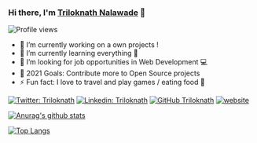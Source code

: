 ### Hi there, I'm [Triloknath Nalawade](#) 👋
![Profile views](https://gpvc.arturio.dev/trilokmhl)


- 🔭 I’m currently working on a own projects !
- 🌱 I’m currently learning everything 🤣
- 👯 I’m looking for job opportunities in Web Development 💻
- 🥅 2021 Goals: Contribute more to Open Source projects
- ⚡ Fun fact: I love to travel and play games / eating food 🍟


[![Twitter: Triloknath](https://img.shields.io/twitter/follow/AyushGu60343848?style=social)](https://twitter.com/its_trilok_007)
[![Linkedin: Triloknath](https://img.shields.io/badge/-Ayush-blue?style=flat-square&logo=Linkedin&logoColor=white&link=https://www.linkedin.com/in/ayush-gupta-68562b167/)](https://www.linkedin.com/in/triloknath-nalawade/)
[![GitHub Triloknath](https://img.shields.io/github/followers/Ayush32?style=social)](https://github.com/dev-trilok)
[![website](https://img.shields.io/badge/Portfolio-Ayush-2648ff?style=flat-square&logo=google-chrome)](#)

[![Anurag's github stats](https://github-readme-stats.vercel.app/api?username=dev-trilok&show_icons=true&theme=radical)](https://github.com/dev-trilok/github-readme-stats)

[![Top Langs](https://github-readme-stats.vercel.app/api/top-langs/?username=dev-trilok&langs_count=8)](https://github.com/dev-trilok/github-readme-stats)